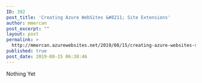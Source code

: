 ```yaml
---
ID: 392
post_title: 'Creating Azure WebSites &#8211; Site Extensions'
author: mmercan
post_excerpt: ""
layout: post
permalink: >
  http://mmercan.azurewebsites.net/2019/08/15/creating-azure-websites-site-extensions/
published: true
post_date: 2019-08-15 06:38:46
---
```

<!-- wp:paragraph -->
<p>Nothing Yet</p>
<!-- /wp:paragraph -->